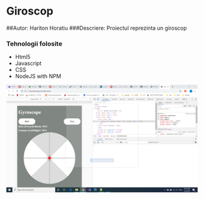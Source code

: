 # Giroscop 

##Autor: Hariton Horatiu
###Descriere:
Proiectul reprezinta un giroscop

### Tehnologii folosite
* Html5
* Javascript
* CSS
* NodeJS with NPM


![alt text](https://github.com/haritonhoratiu/gyros/blob/master/img.png "Logo Title Text 1")
